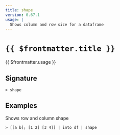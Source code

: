 ```yaml
---
title: shape
version: 0.67.1
usage: |
  Shows column and row size for a dataframe
---
```


# <code>{{ $frontmatter.title }}</code>

<div style='white-space: pre-wrap;'>{{ $frontmatter.usage }}</div>

## Signature

```> shape ```

## Examples

Shows row and column shape
```shell
> [[a b]; [1 2] [3 4]] | into df | shape
```
